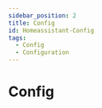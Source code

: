 ```yaml
---
sidebar_position: 2
title: Config
id: Homeassistant-Config
tags:
  - Config
  - Configuration
---
```


# Config
